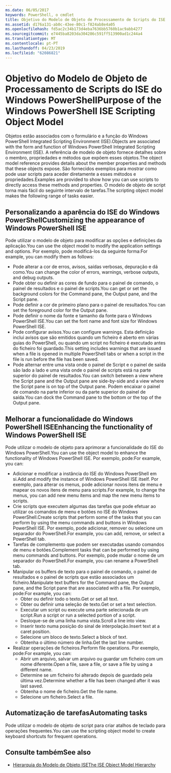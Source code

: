 ```yaml
---
ms.date: 06/05/2017
keywords: PowerShell, o cmdlet
title: Objetivo do Modelo de Objeto de Processamento de Scripts do ISE do Windows PowerShell
ms.assetid: d176a131-ab0c-43ee-80c1-f824ab8e4a05
ms.openlocfilehash: fd5ac2c34b173d4eba7636bb5760b1ac9abb4277
ms.sourcegitcommit: e7445ba8203da304286c591ff513900ad1c244a4
ms.translationtype: MT
ms.contentlocale: pt-PT
ms.lasthandoff: 04/23/2019
ms.locfileid: "62086821"
---
```

# <a name="purpose-of-the-windows-powershell-ise-scripting-object-model"></a><span data-ttu-id="486fd-103">Objetivo do Modelo de Objeto de Processamento de Scripts do ISE do Windows PowerShell</span><span class="sxs-lookup"><span data-stu-id="486fd-103">Purpose of the Windows PowerShell ISE Scripting Object Model</span></span>

<span data-ttu-id="486fd-104">Objetos estão associados com o formulário e a função do Windows PowerShell Integrated Scripting Environment (ISE).</span><span class="sxs-lookup"><span data-stu-id="486fd-104">Objects are associated with the form and function of Windows PowerShell Integrated Scripting Environment (ISE).</span></span> <span data-ttu-id="486fd-105">A referência de modelo de objeto fornece detalhes sobre o membro, propriedades e métodos que expõem esses objetos.</span><span class="sxs-lookup"><span data-stu-id="486fd-105">The object model reference provides details about the member properties and methods that these objects expose.</span></span> <span data-ttu-id="486fd-106">São fornecidos exemplos para mostrar como pode usar scripts para aceder diretamente a esses métodos e propriedades.</span><span class="sxs-lookup"><span data-stu-id="486fd-106">Examples are provided to show how you can use scripts to directly access these methods and properties.</span></span> <span data-ttu-id="486fd-107">O modelo de objeto de script torna mais fácil do seguinte intervalo de tarefas.</span><span class="sxs-lookup"><span data-stu-id="486fd-107">The scripting object model makes the following range of tasks easier.</span></span>

## <a name="customizing-the-appearance-of-windows-powershell-ise"></a><span data-ttu-id="486fd-108">Personalizando a aparência do ISE do Windows PowerShell</span><span class="sxs-lookup"><span data-stu-id="486fd-108">Customizing the appearance of Windows PowerShell ISE</span></span>

<span data-ttu-id="486fd-109">Pode utilizar o modelo de objeto para modificar as opções e definições da aplicação.</span><span class="sxs-lookup"><span data-stu-id="486fd-109">You can use the object model to modify the application settings and options.</span></span> <span data-ttu-id="486fd-110">Por exemplo, pode modificá-los da seguinte forma:</span><span class="sxs-lookup"><span data-stu-id="486fd-110">For example, you can modify them as follows:</span></span>

- <span data-ttu-id="486fd-111">Pode alterar a cor de erros, avisos, saídas verbosas, depuração e dá como.</span><span class="sxs-lookup"><span data-stu-id="486fd-111">You can change the color of errors, warnings, verbose outputs, and debug outputs.</span></span>
- <span data-ttu-id="486fd-112">Pode obter ou definir as cores de fundo para o painel de comando, o painel de resultados e o painel de scripts.</span><span class="sxs-lookup"><span data-stu-id="486fd-112">You can get or set the background colors for the Command pane, the Output pane, and the Script pane.</span></span>
- <span data-ttu-id="486fd-113">Pode definir a cor de primeiro plano para o painel de resultados.</span><span class="sxs-lookup"><span data-stu-id="486fd-113">You can set the foreground color for the Output pane.</span></span>
- <span data-ttu-id="486fd-114">Pode definir o nome da fonte e tamanho da fonte para o Windows PowerShell ISE.</span><span class="sxs-lookup"><span data-stu-id="486fd-114">You can set the font name and font size for Windows PowerShell ISE.</span></span>
- <span data-ttu-id="486fd-115">Pode configurar avisos.</span><span class="sxs-lookup"><span data-stu-id="486fd-115">You can configure warnings.</span></span> <span data-ttu-id="486fd-116">Esta definição inclui avisos que são emitidos quando um ficheiro é aberto em várias guias do PowerShell, ou quando um script no ficheiro é executado antes do ficheiro foi guardado.</span><span class="sxs-lookup"><span data-stu-id="486fd-116">This setting includes warnings that are issued when a file is opened in multiple PowerShell tabs or when a script in the file is run before the file has been saved.</span></span>
- <span data-ttu-id="486fd-117">Pode alternar entre uma vista onde o painel de Script e o painel de saída são lado a lado e uma vista onde o painel de scripts está na parte superior do painel de resultados.</span><span class="sxs-lookup"><span data-stu-id="486fd-117">You can switch between a view where the Script pane and the Output pane are side-by-side and a view where the Script pane is on top of the Output pane.</span></span> <span data-ttu-id="486fd-118">Podem encaixar o painel de comando na parte inferior ou da parte superior do painel de saída.</span><span class="sxs-lookup"><span data-stu-id="486fd-118">You can dock the Command pane to the bottom or the top of the Output pane.</span></span>

## <a name="enhancing-the-functionality-of-windows-powershell-ise"></a><span data-ttu-id="486fd-119">Melhorar a funcionalidade do Windows PowerShell ISE</span><span class="sxs-lookup"><span data-stu-id="486fd-119">Enhancing the functionality of Windows PowerShell ISE</span></span>

<span data-ttu-id="486fd-120">Pode utilizar o modelo de objeto para aprimorar a funcionalidade do ISE do Windows PowerShell.</span><span class="sxs-lookup"><span data-stu-id="486fd-120">You can use the object model to enhance the functionality of Windows PowerShell ISE.</span></span> <span data-ttu-id="486fd-121">Por exemplo, pode:</span><span class="sxs-lookup"><span data-stu-id="486fd-121">For example, you can:</span></span>

- <span data-ttu-id="486fd-122">Adicionar e modificar a instância do ISE do Windows PowerShell em si.</span><span class="sxs-lookup"><span data-stu-id="486fd-122">Add and modify the instance of Windows PowerShell ISE itself.</span></span> <span data-ttu-id="486fd-123">Por exemplo, para alterar os menus, pode adicionar novos itens de menu e mapear os novos itens de menu para scripts.</span><span class="sxs-lookup"><span data-stu-id="486fd-123">For example, to change the menus, you can add new menu items and map the new menu items to scripts.</span></span>
- <span data-ttu-id="486fd-124">Crie scripts que executem algumas das tarefas que pode efetuar ao utilizar os comandos de menu e botões no ISE do Windows PowerShell.</span><span class="sxs-lookup"><span data-stu-id="486fd-124">Create scripts that perform some of the tasks that you can perform by using the menu commands and buttons in Windows PowerShell ISE.</span></span> <span data-ttu-id="486fd-125">Por exemplo, pode adicionar, remover ou selecione um separador do PowerShell.</span><span class="sxs-lookup"><span data-stu-id="486fd-125">For example, you can add, remove, or select a PowerShell tab.</span></span>
- <span data-ttu-id="486fd-126">Tarefas de complemento que podem ser executadas usando comandos de menu e botões.</span><span class="sxs-lookup"><span data-stu-id="486fd-126">Complement tasks that can be performed by using menu commands and buttons.</span></span> <span data-ttu-id="486fd-127">Por exemplo, pode mudar o nome de um separador do PowerShell.</span><span class="sxs-lookup"><span data-stu-id="486fd-127">For example, you can rename a PowerShell tab.</span></span>
- <span data-ttu-id="486fd-128">Manipular os buffers de texto para o painel de comando, o painel de resultados e o painel de scripts que estão associados um ficheiro.</span><span class="sxs-lookup"><span data-stu-id="486fd-128">Manipulate text buffers for the Command pane, the Output pane, and the Script pane that are associated with a file.</span></span> <span data-ttu-id="486fd-129">Por exemplo, pode:</span><span class="sxs-lookup"><span data-stu-id="486fd-129">For example, you can:</span></span>
  - <span data-ttu-id="486fd-130">Obter ou definir todo o texto.</span><span class="sxs-lookup"><span data-stu-id="486fd-130">Get or set all text.</span></span>
  - <span data-ttu-id="486fd-131">Obter ou definir uma seleção de texto.</span><span class="sxs-lookup"><span data-stu-id="486fd-131">Get or set a text selection.</span></span>
  - <span data-ttu-id="486fd-132">Executar um script ou execute uma parte selecionada de um script.</span><span class="sxs-lookup"><span data-stu-id="486fd-132">Run a script or run a selected portion of a script.</span></span>
  - <span data-ttu-id="486fd-133">Desloque-se de uma linha numa vista.</span><span class="sxs-lookup"><span data-stu-id="486fd-133">Scroll a line into view.</span></span>
  - <span data-ttu-id="486fd-134">Inserir texto numa posição do sinal de interpolação.</span><span class="sxs-lookup"><span data-stu-id="486fd-134">Insert text at a caret position.</span></span>
  - <span data-ttu-id="486fd-135">Selecione um bloco de texto.</span><span class="sxs-lookup"><span data-stu-id="486fd-135">Select a block of text.</span></span>
  - <span data-ttu-id="486fd-136">Obtenha o último número de linha.</span><span class="sxs-lookup"><span data-stu-id="486fd-136">Get the last line number.</span></span>
- <span data-ttu-id="486fd-137">Realizar operações de ficheiros.</span><span class="sxs-lookup"><span data-stu-id="486fd-137">Perform file operations.</span></span> <span data-ttu-id="486fd-138">Por exemplo, pode:</span><span class="sxs-lookup"><span data-stu-id="486fd-138">For example, you can:</span></span>
  - <span data-ttu-id="486fd-139">Abrir um arquivo, salvar um arquivo ou guardar um ficheiro com um nome diferente.</span><span class="sxs-lookup"><span data-stu-id="486fd-139">Open a file, save a file, or save a file by using a different name.</span></span>
  - <span data-ttu-id="486fd-140">Determine se um ficheiro foi alterado depois de guardado pela última vez.</span><span class="sxs-lookup"><span data-stu-id="486fd-140">Determine whether a file has been changed after it was last saved.</span></span>
  - <span data-ttu-id="486fd-141">Obtenha o nome de ficheiro.</span><span class="sxs-lookup"><span data-stu-id="486fd-141">Get the file name.</span></span>
  - <span data-ttu-id="486fd-142">Selecione um ficheiro.</span><span class="sxs-lookup"><span data-stu-id="486fd-142">Select a file.</span></span>

## <a name="automating-tasks"></a><span data-ttu-id="486fd-143">Automatização de tarefas</span><span class="sxs-lookup"><span data-stu-id="486fd-143">Automating tasks</span></span>

<span data-ttu-id="486fd-144">Pode utilizar o modelo de objeto de script para criar atalhos de teclado para operações frequentes.</span><span class="sxs-lookup"><span data-stu-id="486fd-144">You can use the scripting object model to create keyboard shortcuts for frequent operations.</span></span>

## <a name="see-also"></a><span data-ttu-id="486fd-145">Consulte também</span><span class="sxs-lookup"><span data-stu-id="486fd-145">See also</span></span>

- [<span data-ttu-id="486fd-146">Hierarquia do Modelo de Objeto ISE</span><span class="sxs-lookup"><span data-stu-id="486fd-146">The ISE Object Model Hierarchy</span></span>](The-ISE-Object-Model-Hierarchy.md)